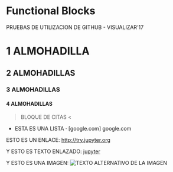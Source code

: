 # Functional Blocks

PRUEBAS DE UTILIZACION DE GITHUB - VISUALIZAR'17
# 1 ALMOHADILLA
## 2 ALMOHADILLAS
### 3 ALMOHADILLAS
#### 4 ALMOHADILLAS

> BLOQUE DE CITAS
<

+ ESTA ES UNA LISTA
· [google.com] google.com

ESTO ES UN ENLACE:
<http://try.jupyter.org> 

Y ESTO ES TEXTO ENLAZADO:
[jupyter](http://jupyter.org)


Y ESTO ES UNA IMAGEN:
![TEXTO ALTERNATIVO DE LA IMAGEN](http://jupyter.org/assets/jupyterpreview.png)


